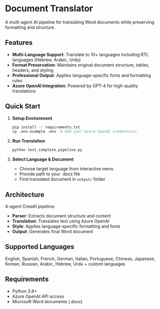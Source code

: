 # Document Translator

A multi-agent AI pipeline for translating Word documents while preserving formatting and structure.

## Features

- **Multi-Language Support**: Translate to 10+ languages including RTL languages (Hebrew, Arabic, Urdu)
- **Format Preservation**: Maintains original document structure, tables, headers, and styling
- **Professional Output**: Applies language-specific fonts and formatting rules
- **Azure OpenAI Integration**: Powered by GPT-4 for high-quality translations

## Quick Start

1. **Setup Environment**
   ```bash
   pip install -r requirements.txt
   cp .env.example .env  # Add your Azure OpenAI credentials
   ```

2. **Run Translation**
   ```bash
   python test_complete_pipeline.py
   ```

3. **Select Language & Document**
   - Choose target language from interactive menu
   - Provide path to your .docx file
   - Find translated document in `output/` folder

## Architecture

4-agent CrewAI pipeline:
- **Parser**: Extracts document structure and content
- **Translation**: Translates text using Azure OpenAI
- **Style**: Applies language-specific formatting and fonts
- **Output**: Generates final Word document

## Supported Languages

English, Spanish, French, German, Italian, Portuguese, Chinese, Japanese, Korean, Russian, Arabic, Hebrew, Urdu + custom languages

## Requirements

- Python 3.8+
- Azure OpenAI API access
- Microsoft Word documents (.docx)
